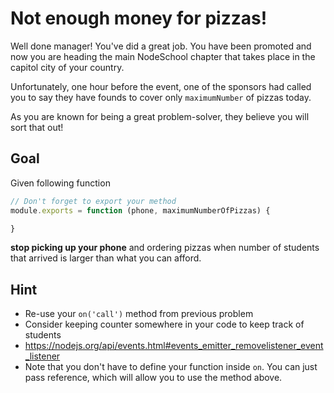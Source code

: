 # Not enough money for pizzas!

Well done manager! You've did a great job. You have been promoted and now you are heading the main NodeSchool
chapter that takes place in the capitol city of your country.

Unfortunately, one hour before the event, one of the sponsors had called you to say they have founds to cover
only `maximumNumber` of pizzas today.

As you are known for being a great problem-solver, they believe you will sort that out!

## Goal

Given following function

```js
// Don't forget to export your method
module.exports = function (phone, maximumNumberOfPizzas) {

}
```

**stop picking up your phone** and ordering pizzas when number of students that arrived is larger than what you can afford.

## Hint
- Re-use your `on('call')` method from previous problem
- Consider keeping counter somewhere in your code to keep track of students
- https://nodejs.org/api/events.html#events_emitter_removelistener_event_listener
- Note that you don't have to define your function inside `on`. You can just pass reference, which will allow you to use the method above.
